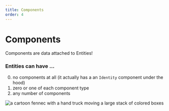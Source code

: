 ```yaml
---
title: Components
order: 4
---
```


# Components

Components are data attached to Entities!

### Entities can have ...
0. no components at all (it actually has a an `Identity` component under the hood)
1. zero or one of each component type
2. any number of components



![a cartoon fennec with a hand truck moving a large stack of colored boxes](https://fennecs.tech/img/fennec-components.png)